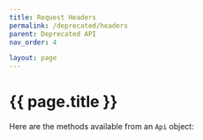 ```yaml
---
title: Request Headers
permalink: /deprecated/headers
parent: Deprecated API
nav_order: 4

layout: page
---
```


# {{ page.title }}
Here are the methods available from an `Api` object:

